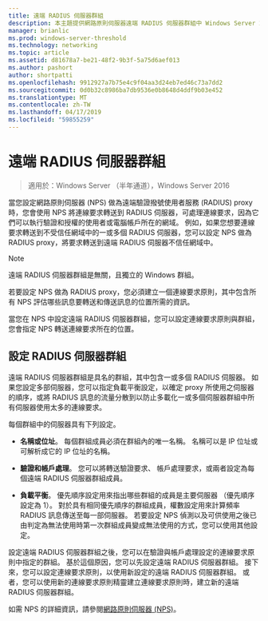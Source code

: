 ```yaml
---
title: 遠端 RADIUS 伺服器群組
description: 本主題提供網路原則伺服器遠端 RADIUS 伺服器群組中 Windows Server 2016 的概觀。
manager: brianlic
ms.prod: windows-server-threshold
ms.technology: networking
ms.topic: article
ms.assetid: d81678a7-be21-48f2-9b3f-5a75d6aef013
ms.author: pashort
author: shortpatti
ms.openlocfilehash: 9912927a7b75e4c9f04aa3d24eb7ed46c73a7dd2
ms.sourcegitcommit: 0d0b32c8986ba7db9536e0b8648d4ddf9b03e452
ms.translationtype: MT
ms.contentlocale: zh-TW
ms.lasthandoff: 04/17/2019
ms.locfileid: "59855259"
---
```

# <a name="remote-radius-server-groups"></a>遠端 RADIUS 伺服器群組

>適用於：Windows Server （半年通道），Windows Server 2016

當您設定網路原則伺服器 (NPS) 做為遠端驗證撥號使用者服務 (RADIUS) proxy 時，您會使用 NPS 將連線要求轉送到 RADIUS 伺服器，可處理連線要求，因為它們可以執行驗證和授權的使用者或電腦帳戶所在的網域。 例如，如果您想要連線要求轉送到不受信任網域中的一或多個 RADIUS 伺服器，您可以設定 NPS 做為 RADIUS proxy，將要求轉送到遠端 RADIUS 伺服器不信任網域中。

>[!NOTE]
>遠端 RADIUS 伺服器群組是無關，且獨立的 Windows 群組。

若要設定 NPS 做為 RADIUS proxy，您必須建立一個連線要求原則，其中包含所有 NPS 評估哪些訊息要轉送和傳送訊息的位置所需的資訊。

當您在 NPS 中設定遠端 RADIUS 伺服器群組，您可以設定連線要求原則與群組，您會指定 NPS 轉送連線要求所在的位置。

## <a name="configuring-radius-servers-for-a-group"></a>設定 RADIUS 伺服器群組

遠端 RADIUS 伺服器群組是具名的群組，其中包含一或多個 RADIUS 伺服器。 如果您設定多部伺服器，您可以指定負載平衡設定，以確定 proxy 所使用之伺服器的順序，或將 RADIUS 訊息的流量分散到以防止多載化一或多個伺服器群組中所有伺服器使用太多的連線要求。

每個群組中的伺服器具有下列設定。

- **名稱或位址**。 每個群組成員必須在群組內的唯一名稱。 名稱可以是 IP 位址或可解析成它的 IP 位址的名稱。

- **驗證和帳戶處理**。 您可以將轉送驗證要求、 帳戶處理要求，或兩者設定為每個遠端 RADIUS 伺服器群組成員。

- **負載平衡**。 優先順序設定用來指出哪些群組的成員是主要伺服器 （優先順序設定為 1）。 對於具有相同優先順序的群組成員，權數設定用來計算頻率 RADIUS 訊息傳送至每一部伺服器。 若要設定 NPS 偵測以及可供使用之後已由判定為無法使用時第一次群組成員變成無法使用的方式，您可以使用其他設定。

設定遠端 RADIUS 伺服器群組之後，您可以在驗證與帳戶處理設定的連線要求原則中指定的群組。 基於這個原因，您可以先設定遠端 RADIUS 伺服器群組。 接下來，您可以設定連線要求原則，以使用新設定的遠端 RADIUS 伺服器群組。 或者，您可以使用新的連線要求原則精靈建立連線要求原則時，建立新的遠端 RADIUS 伺服器群組。

如需 NPS 的詳細資訊，請參閱[網路原則伺服器 (NPS)](nps-top.md)。
